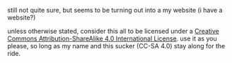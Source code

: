 still not quite sure, but seems to be turning out into a my website (i have a website?)

unless otherwise stated, consider this all to be licensed under a <a rel="license" href="http://creativecommons.org/licenses/by-sa/4.0/">Creative Commons Attribution-ShareAlike 4.0 International License</a>. use it as you please, so long as my name and this sucker (CC-SA 4.0) stay along for the ride.

